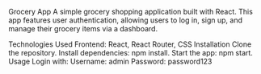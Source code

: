 Grocery App
A simple grocery shopping application built with React. This app features user authentication, allowing users to log in, sign up, and manage their grocery items via a dashboard.

Technologies Used
Frontend: React, React Router, CSS
Installation
Clone the repository.
Install dependencies: npm install.
Start the app: npm start.
Usage
Login with:
Username: admin
Password: password123
